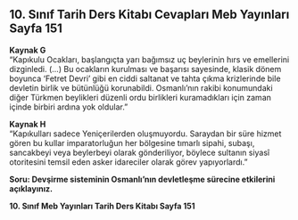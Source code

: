 ## 10. Sınıf Tarih Ders Kitabı Cevapları Meb Yayınları Sayfa 151

**Kaynak G**  
 “Kapıkulu Ocakları, başlangıçta yarı bağımsız uç beylerinin hırs ve emellerini dizginledi. (…) Bu ocakların kurulması ve başarısı sayesinde, klasik dönem boyunca ‘Fetret Devri’ gibi en ciddi saltanat ve tahta çıkma krizlerinde bile devletin birlik ve bütünlüğü korunabildi. Osmanlı’nın rakibi konumundaki diğer Türkmen beylikleri düzenli ordu birlikleri kuramadıkları için zaman içinde birbiri ardına yok oldular.”

**Kaynak H**  
 “Kapıkulları sadece Yeniçerilerden oluşmuyordu. Saraydan bir süre hizmet gören bu kullar imparatorluğun her bölgesine tımarlı sipahi, subaşı, sancakbeyi veya beylerbeyi olarak gönderiliyor, böylece sultanın siyasî otoritesini temsil eden asker idareciler olarak görev yapıyorlardı.”

**Soru: Devşirme sisteminin Osmanlı’nın devletleşme sürecine etkilerini açıklayınız.**

**10. Sınıf Meb Yayınları Tarih Ders Kitabı Sayfa 151**